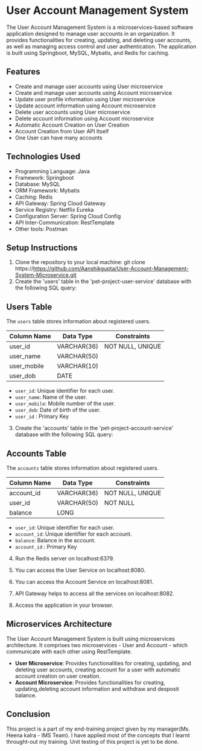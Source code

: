 # User Account Management System

The User Account Management System is a microservices-based software application designed to manage user accounts in an organization. It provides functionalities for creating, updating, and deleting user accounts, as well as managing access control and user authentication. The application is built using Springboot, MySQL, Mybatis, and Redis for caching.

## Features

- Create and manage user accounts using User microservice
- Create and manage user accounts using Account microservice
- Update user profile information using User microservice
- Update account information using Account microservice
- Delete user accounts using User microservice
- Delete account information using Account microservice
- Automatic Account Creation on User Creation
- Account Creation from User API Itself
- One User can have many accounts

## Technologies Used

- Programming Language: Java
- Framework: Springboot
- Database: MySQL
- ORM Framework: Mybatis
- Caching: Redis
- API Gateway: Spring Cloud Gateway
- Service Registry: Netflix Eureka
- Configuration Server: Spring Cloud Config
- API Inter-Communication: RestTemplate
- Other tools: Postman

## Setup Instructions
1. Clone the repository to your local machine:
git clone https://https://github.com/Aanshikgupta/User-Account-Management-System-Microservice.git
2. Create the 'users' table in the 'pet-project-user-service' database with the following SQL query:
## Users Table

The `users` table stores information about registered users.

| Column Name | Data Type | Constraints |
| ----------- | --------- | ----------- |
| user_id | VARCHAR(36) | NOT NULL, UNIQUE |
| user_name | VARCHAR(50) | |
| user_mobile | VARCHAR(10) | |
| user_dob | DATE | |

- `user_id`: Unique identifier for each user.
- `user_name`: Name of the user.
- `user_mobile`: Mobile number of the user.
- `user_dob`: Date of birth of the user.
- `user_id` : Primary Key

3. Create the 'accounts' table in the 'pet-project-account-service' database with the following SQL query:

## Accounts Table

The `accounts` table stores information about registered users.

| Column Name | Data Type | Constraints |
| ----------- | --------- | ----------- |
| account_id | VARCHAR(36) | NOT NULL, UNIQUE |
| user_id | VARCHAR(50) |NOT NULL |
| balance | LONG | |

- `user_id`: Unique identifier for each user.
- `account_id`: Unique identifier for each account.
- `balance`: Balance in the account.
- `account_id` : Primary Key


4. Run the Redis server on localhost:6379.

5. You can access the User Service on localhost:8080.

6. You can access the Account Service on localhost:8081.

7. API Gateway helps to access all the services on localhost:8082.

8. Access the application in your browser.


## Microservices Architecture

The User Account Management System is built using microservices architecture. It comprises two microservices - User and Account - which communicate with each other using RestTemplate.

- **User Microservice**: Provides functionalities for creating, updating, and deleting user accounts, creating account for a user with automatic account creation on user creation.
- **Account Microservice**: Provides functionalities for creating, updating,deleting account information and withdraw and desposit balance.


## Conclusion

This project is a part of my end-training project given by my manager(Ms. Heena kalra - IMS Team). I have applied most of the concepts that I learnt throught-out my training. Unit testing of this project is yet to be done.
